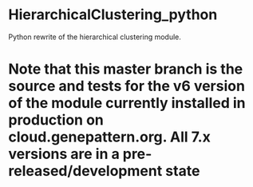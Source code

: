 # HierarchicalClustering_python
Python rewrite of the hierarchical clustering module.

# Note that this master branch is the source and tests for the v6 version of the module currently installed in production on cloud.genepattern.org. All 7.x versions are in a pre-released/development state
